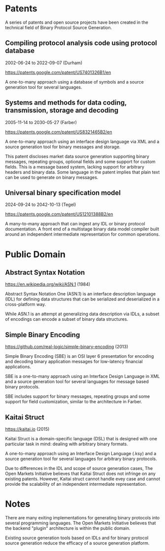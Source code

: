# Patents

A series of patents and open source projects have been created in the technical field of Binary Protocol Source Generation.

## Compiling protocol analysis code using protocol database

2002-06-24 to 2022-09-07 (Durham)

https://patents.google.com/patent/US7401326B1/en

A one-to-many approach using a database of symbols and a source generation tool for several languages.

## Systems and methods for data coding, transmission, storage and decoding

2005-11-14 to 2030-05-27 (Farber)

https://patents.google.com/patent/US8321465B2/en

A one-to-many approach using an interface design language via XML and a source generation tool for binary messages and storage.

This patent discloses market data source generation supporting binary messages, repeating groups, optional fields and some support for custom fields.  This is a message based system, lacking support for arbitrary headers and binary data.  Some language in the patent implies that plain text can be used to generate on binary messages.

## Universal binary specification model

2024-09-24 to 2042-10-13 (Tegel)

https://patents.google.com/patent/US12101388B2/en

A many-to-many approach that can ingest any IDL or binary protocol documentation.  A front end of a multistage binary data model compiler built around an independent intermediate representation for common operations. 

# Public Domain

## Abstract Syntax Notation

https://en.wikipedia.org/wiki/ASN.1 (1984)

Abstract Syntax Notation One (ASN.1) is an interface description language (IDL) for defining data structures that can be serialized and deserialized in a cross-platform way.

While ASN.1 is an attempt at generalizing data description via IDLs, a subset of encodings can encode a subset of binary data structures.

## Simple Binary Encoding

https://github.com/real-logic/simple-binary-encoding (2013)

Simple Binary Encoding (SBE) is an OSI layer 6 presentation for encoding and decoding binary application messages for low-latency financial applications.

SBE is a one-to-many approach using an Interface Design Language in XML and a source generation tool for several languages for message based binary protocols.

SBE includes support for binary messages, repeating groups and some support for field customization, similar to the architecture in Farber.

## Kaitai Struct

https://kaitai.io (2015)

Kaitai Struct is a domain-specific language (DSL) that is designed with one particular task in mind: dealing with arbitrary binary formats.

A one-to-many approach using an Interface Design Language (.ksy) and a source generation tool for several languages for arbitrary binary protocols.

Due to differences in the IDL and scope of source generation cases, The Open Markets Initiative believes that Kaitai Struct does not infringe on any existing patents.  However, Kaitai struct cannot handle evey case and cannot provide the scalability of an independent intermediate representation. 

# Notes

There are many exiting implementations for generating binary protocols into several programming languages.  The Open Markets Initiative believes that the backend "plugin" architecture is within the public domain.

Existing source generation tools based on IDLs and  for binary protocol source generation reduce the efficacy of a source generation platform.